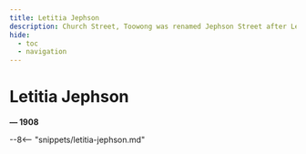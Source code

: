 ```yaml
---
title: Letitia Jephson
description: Church Street, Toowong was renamed Jephson Street after Letitia
hide:
  - toc
  - navigation 
---
```


# Letitia Jephson

**— 1908**

--8<-- "snippets/letitia-jephson.md"
